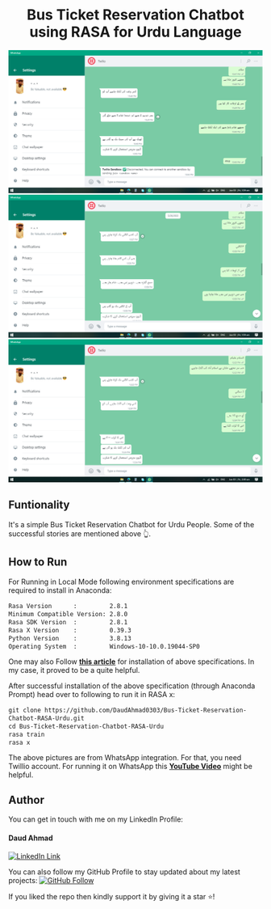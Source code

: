 <h1 align="center">Bus Ticket Reservation Chatbot using RASA for Urdu Language</h1>
<a href="#">
  <div align="center">
    <img src="images/Screenshot 1.png" width='800'/>
    <img src="images/Screenshot 2.png" width='800'/>
    <img src="images/Screenshot 3.png" width='800'/>
  </div>
</a>

## Funtionality
It's a simple Bus Ticket Reservation Chatbot for Urdu People.
Some of the successful stories are mentioned above 👆.

## How to Run
For Running in Local Mode following environment specifications are required to install in Anaconda:

```
Rasa Version      :         2.8.1
Minimum Compatible Version: 2.8.0
Rasa SDK Version  :         2.8.1
Rasa X Version    :         0.39.3
Python Version    :         3.8.13
Operating System  :         Windows-10-10.0.19044-SP0
```
One may also Follow [**this article**](https://forum.rasa.com/t/rasa-x-task-was-destroyed/49408/9) for installation of above specifications. In my case, it proved to be a quite helpful.

After successful installation of the above specification (through Anaconda Prompt) head over to following to run it in RASA x:
```
git clone https://github.com/DaudAhmad0303/Bus-Ticket-Reservation-Chatbot-RASA-Urdu.git
cd Bus-Ticket-Reservation-Chatbot-RASA-Urdu
rasa train
rasa x
```
The above pictures are from WhatsApp integration. For that, you need Twillio account. For running it on WhatsApp this [**YouTube Video**](https://www.youtube.com/watch?v=4wOycUYtneo) might be helpful.

## Author
You can get in touch with me on my LinkedIn Profile:

#### Daud Ahmad
[![LinkedIn Link](https://img.shields.io/badge/Connect-daudahmad0303-blue.svg?logo=linkedin&longCache=true&style=social&label=Connect
)](https://www.linkedin.com/in/daudahmad0303)

You can also follow my GitHub Profile to stay updated about my latest projects: [![GitHub Follow](https://img.shields.io/badge/Connect-daudahmad0303-blue.svg?logo=Github&longCache=true&style=social&label=Follow)](https://github.com/daudahmad0303)

If you liked the repo then kindly support it by giving it a star ⭐!

